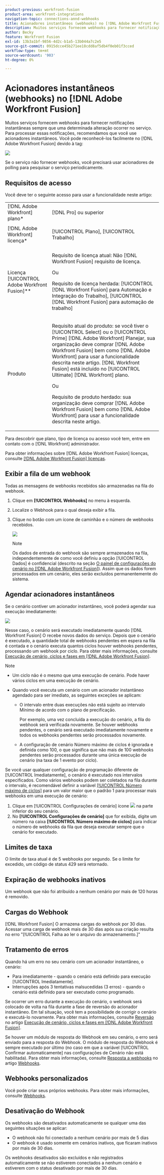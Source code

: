 ```yaml
---
product-previous: workfront-fusion
product-area: workfront-integrations
navigation-topic: connections-annd-webhooks
title: Acionadores instantâneos (webhooks) no [!DNL Adobe Workfront Fusion]
description: Muitos serviços fornecem webhooks para fornecer notificações instantâneas sempre que uma determinada alteração ocorrer no serviço. Para processar essas notificações, recomendamos que você use acionadores instantâneos. Este artigo descreve o uso e a funcionalidade de acionadores instantâneos no Adobe Workfront Fusion.
author: Becky
feature: Workfront Fusion
exl-id: 13b3a1bf-9856-4d2c-b1a5-13b044a7c2e5
source-git-commit: 0915dcce45b271ee18cdd8af5db4f0eb01f3cced
workflow-type: tm+mt
source-wordcount: '903'
ht-degree: 0%

---
```


# Acionadores instantâneos (webhooks) no [!DNL Adobe Workfront Fusion]

Muitos serviços fornecem webhooks para fornecer notificações instantâneas sempre que uma determinada alteração ocorrer no serviço. Para processar essas notificações, recomendamos que você use acionadores instantâneos. Você pode reconhecê-los facilmente no [!DNL Adobe Workfront Fusion] devido à tag:

![](assets/instant-350x256.png)

Se o serviço não fornecer webhooks, você precisará usar acionadores de polling para pesquisar o serviço periodicamente.

## Requisitos de acesso

Você deve ter o seguinte acesso para usar a funcionalidade neste artigo:

<table style="table-layout:auto"> 
 <col> 
 <col> 
 <tbody> 
  <tr> 
    <td role="rowheader">[!DNL Adobe Workfront] plano*</td> 
   <td> <p>[!DNL Pro] ou superior</p> </td> 
  </tr> 
  <tr data-mc-conditions=""> 
   <td role="rowheader">[!DNL Adobe Workfront] licença*</td> 
   <td> <p>[!UICONTROL Plano], [!UICONTROL Trabalho]</p> </td> 
  </tr> 
  <tr> 
   <td role="rowheader">Licença [!UICONTROL Adobe Workfront Fusion]**</td> 
   <td>
   <p>Requisito de licença atual: Não [!DNL Workfront Fusion] requisito de licença.</p>
   <p>Ou</p>
   <p>Requisito de licença herdada: [!UICONTROL [!DNL Workfront Fusion] para Automação e Integração do Trabalho], [!UICONTROL [!DNL Workfront Fusion] para automação de trabalho]</p>
   </td> 
  </tr> 
  <tr> 
   <td role="rowheader">Produto</td> 
   <td>
   <p>Requisito atual do produto: se você tiver o [!UICONTROL Select] ou o [!UICONTROL Prime] [!DNL Adobe Workfront] Planejar, sua organização deve comprar [!DNL Adobe Workfront Fusion] bem como [!DNL Adobe Workfront] para usar a funcionalidade descrita neste artigo. [!DNL Workfront Fusion] está incluído no [!UICONTROL Ultimate] [!DNL Workfront] plano.</p>
   <p>Ou</p>
   <p>Requisito de produto herdado: sua organização deve comprar [!DNL Adobe Workfront Fusion] bem como [!DNL Adobe Workfront] para usar a funcionalidade descrita neste artigo.</p>
   </td> 
  </tr> 
 </tbody> 
</table>

Para descobrir que plano, tipo de licença ou acesso você tem, entre em contato com o [!DNL Workfront] administrador.

Para obter informações sobre [!DNL Adobe Workfront Fusion] licenças, consulte [[!DNL Adobe Workfront Fusion] licenças](../../workfront-fusion/get-started/license-automation-vs-integration.md).

## Exibir a fila de um webhook

Todas as mensagens de webhooks recebidos são armazenadas na fila do webhook.

1. Clique em **[!UICONTROL Webhooks]** no menu à esquerda.
1. Localize o Webhook para o qual deseja exibir a fila.
1. Clique no botão com um ícone de caminhão e o número de webhooks recebidos.

   ![](assets/webhooks-truck-icon.png)

   >[!NOTE]
   >
   >Os dados de entrada do webhook são sempre armazenados na fila, independentemente de como você definiu a opção [!UICONTROL Dados] é confidencial (descrito na seção [O painel de configurações do cenário no [!DNL Adobe Workfront Fusion]](../../workfront-fusion/scenarios/scenario-settings-panel.md)). Assim que os dados forem processados em um cenário, eles serão excluídos permanentemente do sistema.

## Agendar acionadores instantâneos

Se o cenário contiver um acionador instantâneo, você poderá agendar sua execução imediatamente:

![](assets/schedule-setting-350x185.png)

Nesse caso, o cenário será executado imediatamente quando [!DNL Workfront Fusion] O recebe novos dados do serviço. Depois que o cenário é executado, a quantidade total de webhooks pendentes em espera na fila é contada e o cenário executa quantos ciclos houver webhooks pendentes, processando um webhook por ciclo. Para obter mais informações, consulte [Execução de cenário, ciclos e fases em [!DNL Adobe Workfront Fusion]](../../workfront-fusion/scenarios/scenario-execution-cycles-phases.md).

>[!NOTE]
>
>* Um ciclo não é o mesmo que uma execução de cenário. Pode haver vários ciclos em uma execução de cenário.
>* Quando você executa um cenário com um acionador instantâneo agendado para ser imediato, as seguintes exceções se aplicam:
>
>     * O intervalo entre duas execuções não está sujeito ao intervalo Mínimo de acordo com o plano de precificação.
>
>       Por exemplo, uma vez concluída a execução do cenário, a fila do webhook será verificada novamente. Se houver webhooks pendentes, o cenário será executado imediatamente novamente e todos os webhooks pendentes serão processados novamente.
>   
>     * A configuração de cenário Número máximo de ciclos é ignorada e definida como 100, o que significa que não mais de 100 webhooks pendentes serão processados durante uma única execução de cenário (na taxa de 1 evento por ciclo).
>


Se você usar qualquer configuração de programação diferente de [!UICONTROL Imediatamente], o cenário é executado nos intervalos especificados. Como vários webhooks podem ser coletados na fila durante o intervalo, é recomendável definir a variável [[!UICONTROL Número máximo de ciclos]](../../workfront-fusion/scenarios/scenario-settings-panel.md#maximum) para um valor maior que o padrão 1 para processar mais webhooks em uma execução de cenário:

1. Clique em [!UICONTROL Configurações de cenário] ícone ![](assets/gear-icon-settings.png) na parte inferior do seu cenário.
1. No **[!UICONTROL Configurações de cenário]** que for exibida, digite um número na caixa **[!UICONTROL Número máximo de ciclos]** para indicar o número de webhooks da fila que deseja executar sempre que o cenário for executado.

## Limites de taxa

O limite de taxa atual é de 5 webhooks por segundo. Se o limite for excedido, um código de status 429 será retornado.

## Expiração de webhooks inativos

Um webhook que não foi atribuído a nenhum cenário por mais de 120 horas é removido.

## Cargas do Webhook

[!DNL Workfront Fusion] O armazena cargas do webhook por 30 dias. Acessar uma carga de webhook mais de 30 dias após sua criação resulta no erro &quot;[!UICONTROL Falha ao ler o arquivo do armazenamento.]&quot;

## Tratamento de erros

Quando há um erro no seu cenário com um acionador instantâneo, o cenário:

* Para imediatamente - quando o cenário está definido para execução [!UICONTROL Imediatamente].
* Interrupções após 3 tentativas malsucedidas (3 erros) - quando o cenário está definido para ser executado como programado.

Se ocorrer um erro durante a execução do cenário, o webhook será colocado de volta na fila durante a fase de reversão do acionador instantâneo. Em tal situação, você tem a possibilidade de corrigir o cenário e executá-lo novamente. Para obter mais informações, consulte [Reversão](../../workfront-fusion/scenarios/scenario-execution-cycles-phases.md#rollback) no artigo [Execução de cenário, ciclos e fases em [!DNL Adobe Workfront Fusion]](../../workfront-fusion/scenarios/scenario-execution-cycles-phases.md).

Se houver um módulo de resposta do Webhook em seu cenário, o erro será enviado para a resposta do Webhook. O módulo de resposta do Webhook é sempre executado por último (no caso em que a variável [!UICONTROL Confirmar automaticamente] nas configurações de Cenário não está habilitada). Para obter mais informações, consulte [Resposta a webhooks](../../workfront-fusion/apps-and-their-modules/webhooks-updated.md#respondi) no artigo [Webhooks](../../workfront-fusion/apps-and-their-modules/webhooks-updated.md).

## Webhooks personalizados

Você pode criar seus próprios webhooks. Para obter mais informações, consulte [Webhooks](../../workfront-fusion/apps-and-their-modules/webhooks-updated.md).

## Desativação do Webhook

Os webhooks são desativados automaticamente se qualquer uma das seguintes situações se aplicar:

* O webhook não foi conectado a nenhum cenário por mais de 5 dias
* O webhook é usado somente em cenários inativos, que ficaram inativos por mais de 30 dias.

Os webhooks desativados são excluídos e não registrados automaticamente se não estiverem conectados a nenhum cenário e estiverem com o status desativado por mais de 30 dias.


